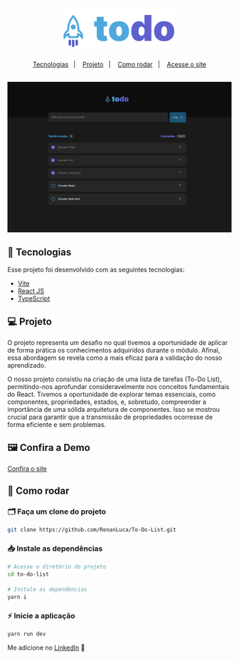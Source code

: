 <h1 align="center">
 <img src="./src/assets/logo.svg" />
</h1>
<p align="center">
  <a href="#-tecnologias">Tecnologias</a>&nbsp;&nbsp;&nbsp;|&nbsp;&nbsp;&nbsp;
  <a href="#-projeto">Projeto</a>&nbsp;&nbsp;&nbsp;|&nbsp;&nbsp;&nbsp;
  <a href="#-como-rodar">Como rodar</a>&nbsp;&nbsp;&nbsp;|&nbsp;&nbsp;&nbsp;
  <a href="https://to-do-list-delta-ashy.vercel.app">Acesse o site</a>
</p>

<br>

<img src="./src/assets/preview.png">



## 🚀 Tecnologias

Esse projeto foi desenvolvido com as seguintes tecnologias:

- [Vite](https://vitejs.dev/)
- [React JS](https://pt-br.reactjs.org/)
- [TypeScript](https://www.typescriptlang.org/)

## 💻 Projeto

O projeto representa um desafio no qual tivemos a oportunidade de aplicar de forma prática os conhecimentos adquiridos durante o módulo. Afinal, essa abordagem se revela como a mais eficaz para a validação do nosso aprendizado.

O nosso projeto consistiu na criação de uma lista de tarefas (To-Do List), permitindo-nos aprofundar consideravelmente nos conceitos fundamentais do React. Tivemos a oportunidade de explorar temas essenciais, como componentes, propriedades, estados, e, sobretudo, compreender a importância de uma sólida arquitetura de componentes. Isso se mostrou crucial para garantir que a transmissão de propriedades ocorresse de forma eficiente e sem problemas.

## 🖼 Confira a Demo
<p> <a href="https://to-do-list-delta-ashy.vercel.app" target="_blank"> Confira o site </a> </p>

## 🔧 Como rodar

### 🗂 Faça um clone do projeto

```bash
git clone https://github.com/RenanLuca/To-Do-List.git
```

### 📥 Instale as dependências
```bash
# Acesse o diretório do projeto
cd to-do-list

# Instale as dependências
yarn i
```

### ⚡ Inicie a aplicação
```bash
yarn run dev
```

Me adicione no [LinkedIn](https://www.linkedin.com/in/renanLuca/) :wave: